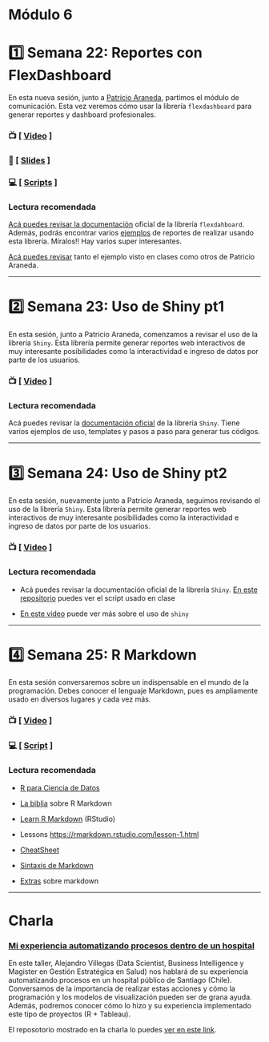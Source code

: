 # Módulo 6

# :one: Semana 22: Reportes con FlexDashboard

En esta nueva sesión, junto a [Patricio Araneda](https://www.linkedin.com/in/patricioaraneda/), partimos el módulo de comunicación. Esta vez veremos cómo usar la librería `flexdashboard` para generar reportes y dashboard profesionales.

### :tv: [ [Video](https://youtu.be/Egw53m0cKO4) ]

### :closed_book: [ [Slides](https://github.com/opensaludlab/ciencia_datos/blob/main/modulo6/Sesion_1/Presentacion_sesion1.pdf) ]

### :computer: [ [Scripts](https://github.com/opensaludlab/ciencia_datos/tree/main/modulo6/Sesion_1) ]

### Lectura recomendada

[Acá puedes revisar la documentación](https://pkgs.rstudio.com/flexdashboard/) oficial de la librería `flexdahboard`. Además, podrás encontrar varios [ejemplos](https://flexdashboard-pkg.netlify.app/articles/examples.html) de reportes de realizar usando esta librería. Míralos!! Hay varios super interesantes.

[Acá puedes revisar](https://rpubs.com/paraneda/) tanto el ejemplo visto en clases como otros de Patricio Araneda.

------------------------------------------------------------------------

# :two: Semana 23: Uso de Shiny pt1

En esta sesión, junto a Patricio Araneda, comenzamos a revisar el uso de la librería `Shiny`. Esta librería permite generar reportes web interactivos de muy interesante posibilidades como la interactividad e ingreso de datos por parte de los usuarios.

### :tv: [ [Video](https://youtu.be/VAakuuodTPU) ]

### Lectura recomendada

Acá puedes revisar la [documentación oficial](https://shiny.rstudio.com/) de la librería `Shiny`. Tiene varios ejemplos de uso, templates y pasos a paso para generar tus códigos.

------------------------------------------------------------------------

# :three: Semana 24: Uso de Shiny pt2

En esta sesión, nuevamente junto a Patricio Araneda, seguimos revisando el uso de la librería `Shiny`. Esta librería permite generar reportes web interactivos de muy interesante posibilidades como la interactividad e ingreso de datos por parte de los usuarios.

### :tv: [ [Video](https://youtu.be/WyhTI0LIblo) ]

### Lectura recomendada

-   Acá puedes revisar la documentación oficial de la librería `Shiny`. [En este repositorio](https://github.com/paranedagarcia/shinyapp/blob/master/app.R) puedes ver el script usado en clase

-   [En este video](https://youtu.be/sFNR9MBojVE) puede ver más sobre el uso de `shiny`

------------------------------------------------------------------------

# :four: Semana 25: R Markdown

En esta sesión conversaremos sobre un indispensable en el mundo de la programación. Debes conocer el lenguaje Markdown, pues es ampliamente usado en diversos lugares y cada vez más.

### :tv: [ [Video](https://youtu.be/tmKFndOL5A4) ]

### :computer: [ [Script](https://github.com/opensaludlab/ciencia_datos/blob/main/modulo6/Sesion_2/taller_rmarkdown.Rmd) ]

### Lectura recomendada

-   [R para Ciencia de Datos](https://es.r4ds.hadley.nz/r-markdown.html)

-   [La biblia](https://bookdown.org/yihui/rmarkdown/) sobre R Markdown

-   [Learn R Markdown](https://pkgs.rstudio.com/rmarkdown/articles/rmarkdown.html) (RStudio)

-   Lessons <https://rmarkdown.rstudio.com/lesson-1.html>

-   [CheatSheet](https://www.rstudio.com/wp-content/uploads/2015/03/rmarkdown-reference.pdf)

-   [Sintaxis de Markdown](https://www.markdownguide.org/basic-syntax/)

-   [Extras](https://aprender-uib.github.io/AprendeR2/extras-de-r-markdown.html) sobre markdown

------------------------------------------------------------------------

# Charla

### [Mi experiencia automatizando procesos dentro de un hospital](https://youtu.be/sSAGAXGniho)

En este taller, Alejandro Villegas (Data Scientist, Business Intelligence y Magister en Gestión Estratégica en Salud) nos hablará de su experiencia automatizando procesos en un hospital público de Santiago (Chile). Conversamos de la importancia de realizar estas acciones y cómo la programación y los modelos de visualización pueden ser de grana ayuda. Además, podremos conocer cómo lo hizo y su experiencia implementado este tipo de proyectos (R + Tableau).

El reposotorio mostrado en la charla lo puedes [ver en este link](https://github.com/alevllgs/Ciencia_de_Datos_Salud).
